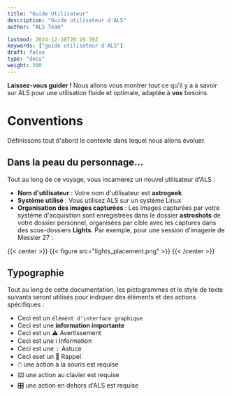 ```yaml
---
title: "Guide Utilisateur"
description: "Guide utilisateur d'ALS"
author: "ALS Team"

lastmod: 2024-12-28T20:19:39Z
keywords: ["guide utilisateur d'ALS"]
draft: false
type: "docs"
weight: 300
---
```

**Laissez-vous guider !** Nous allons vous montrer tout ce qu'il y a à savoir sur ALS pour une utilisation fluide et 
optimale, adaptée à **vos** besoins. 

# Conventions
Définissons tout d'abord le contexte dans lequel nous allons évoluer.

## Dans la peau du personnage...

Tout au long de ce voyage, vous incarnerez un nouvel utilisateur d'ALS :
- **Nom d'utilisateur**&nbsp;: Votre nom d'utilisateur est **astrogeek**
- **Système utilisé**&nbsp;: Vous utilisez ALS sur un système Linux
- **Organisation des images capturées**&nbsp;: Les images capturées par votre système d'acquisition sont enregistrées
dans le dossier **astroshots** de votre dossier personnel, organisées par cible avec les captures dans des sous-dossiers
**Lights**. Par exemple, pour une session d'imagerie de Messier 27 :

{{< center >}}
{{< figure src="lights_placement.png" >}}
{{< /center >}}

## Typographie

Tout au long de cette documentation, les pictogrammes et le style de texte suivants seront utilisés pour indiquer des 
éléments et des actions spécifiques :

- Ceci est un `élémént d'interface graphique`
- Ceci est une **information importante**
- Ceci est un ⚠️ Avertissement
- Ceci est une ℹ️ Information
- Ceci est une 💡 Astuce
- Ceci eset un 🧠 Rappel
- 🖱️ une action à la souris est requise
- ⌨️ une action au clavier est requise
- 🎛️ une action en dehors d'ALS est requise
